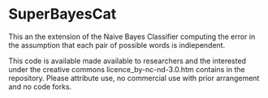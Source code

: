 # SuperBayesCat

This an the extension of the Naive Bayes Classifier computing the error in the assumption that each pair of possible words is indiependent.

This code is available made available to researchers and the interested under the creative commons licence_by-nc-nd-3.0.htm contains in the repository. Please
attribute use, no commercial use with prior arrangement and no code forks.
